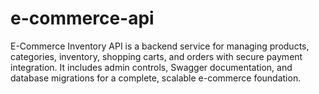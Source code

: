# e-commerce-api
E-Commerce Inventory API is a backend service for managing products, categories, inventory, shopping carts, and orders with secure payment integration. It includes admin controls, Swagger documentation, and database migrations for a complete, scalable e-commerce foundation.
